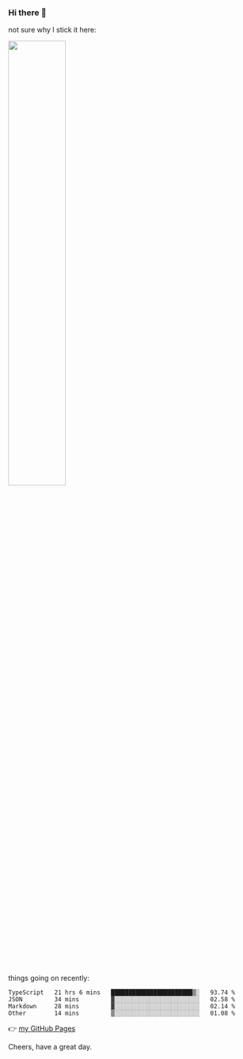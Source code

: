 ### Hi there 👋

not sure why I stick it here:

[<img width="48%" src="https://github-readme-stats.vercel.app/api?username=ykzhukian&show_icons=true&theme=dracula">](https://github.com/anuraghazra/github-readme-stats)


things going on recently:

<!--START_SECTION:waka-->

```text
TypeScript   21 hrs 6 mins   ███████████████████████▒░   93.74 %
JSON         34 mins         ▓░░░░░░░░░░░░░░░░░░░░░░░░   02.58 %
Markdown     28 mins         ▓░░░░░░░░░░░░░░░░░░░░░░░░   02.14 %
Other        14 mins         ▒░░░░░░░░░░░░░░░░░░░░░░░░   01.08 %
```

<!--END_SECTION:waka-->

👉 [my GitHub Pages](https://ykzhukian.github.io)

Cheers, have a great day.

